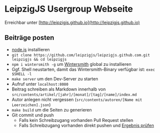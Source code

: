 # LeipzigJS Usergroup Webseite

Erreichbar unter [http://leipzigjs.github.io](http://leipzigjs.github.io)

## Beiträge posten

* [node.js](http://nodejs.org/) installieren
* `git clone https://github.com/leipzigjs/leipzigjs.github.com.git leipzigjs && cd leipzigjs`
* `npm i wintersmith -g` um [Wintersmith](https://github.com/jnordberg/wintersmith) global zu installieren
* Ggf. Shell neustarten, damit das Wintersmith-Binary verfügbar ist: `exec $SHELL -l`
* `make server` um den Dev-Server zu starten
* Aufruf unter `localhost:8080`
* Beitrag schreiben als Markdown innerhalb von `src/contents/artikel/[jahr]/[monat]/[tag]/[name]/index.md`
* Autor anlegen nicht vergessen (`src/contents/autoren/[Name mit Leerzeichen].json`)
* `make build` um die Seiten zu generieren
* Git commit und push
    * Falls kein Schreibzugang vorhanden Pull Request stellen
    * Falls Schreibzugang vorhanden direkt pushen und [Ergebnis prüfen](http://leipzigjs.github.io)
